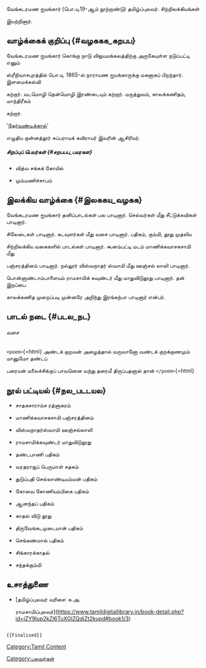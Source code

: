 வேங்கடரமண ஐயங்கார் (பொ.யு.19-ஆம் நூற்றாண்டு) தமிழ்ப்புலவர். சிற்றிலக்கியங்கள்
இயற்றினார்.

## வாழ்க்கைக் குறிப்பு {#வழககக_கறபப}

வேங்கடரமண ஐயங்கார் கொங்கு நாடு விஜயமங்கலத்திற்கு அருகேயுள்ள நடுப்பட்டி எனும்
ஸ்ரீநிவாசபுரத்தில் பொ.யு. 1865-ல் நாராயண ஐயங்காருக்கு மகனாகப் பிறந்தார். இளமைக்கல்வி
கற்றார். வடமொழி தென்மொழி இரண்டையும் கற்றார். மருத்துவம், காலக்கணிதம், மாந்திரீகம்
கற்றார்.
\'[தேர்வண்டிக்கால்](திருப்பதி_வெங்கடேஸ்வரர்_தேர்வண்டிக்கால்_சரித்திரம் "wikilink")\'
எழுதிய குன்னத்தூர் சுப்பராயக் கவிராயர் இவரின் ஆசிரியர்.

##### சிறப்புப் பெயர்கள் {#சறபபப_பயரகள}

-   வித்வ சங்கக் கோயில்
-   மும்மணிச்சாபம்

## இலக்கிய வாழ்க்கை {#இலககய_வழகக}

வேங்கடரமண ஐயங்கார் தனிப்பாடல்கள் பல பாடினார். செல்வர்கள் மீது சீட்டுக்கவிகள் பாடினார்.
சிலேடைகள் பாடினார். கடவுளர்கள் மீது வசை பாடினார். பதிகம், கும்மி, தூது முதலிய
சிற்றிலக்கிய வகைகளில் பாடல்கள் பாடினார். கூனம்பட்டி மடம் மாணிக்கவாசகசாமி மீது
பஞ்சரத்தினம் பாடினார். நல்லூர் விஸ்வநாதர் ஸ்வாமி மீது ஊஞ்சல் லாலி பாடினார்.
பொன்னாண்டாம்பாளையம் ராமசாமிக் கவுண்டர் மீது மாதுவிடுதூது பாடினார். தன் இறப்பை
காலக்கணித முறைப்படி முன்னரே அறிந்து இரங்கற்பா பாடினார் என்பர்.

## பாடல் நடை {#படல_நட}

###### வசை

`<poem>`{=html} அண்டக் குறவன் அழைத்தால் வருவானோ வண்டக் குறக்குணமும் மானுமோ தண்டப்
பரையன் மலைச்சிக்குப் பாவனென வந்து தரைமீ திருப்பதனால் தான் `</poem>`{=html}

## நூல் பட்டியல் {#நல_படடயல}

-   சாதகசாராம்ச ரத்னாகரம்
-   மாணிக்கவாசகசாமி பஞ்சரத்தினம்
-   விஸ்வநாதர்ஸ்வாமி ஊஞ்சல்லாலி
-   ராமசாமிக்கவுண்டர் மாதுவிடுதூது
-   தண்டபாணி பதிகம்
-   வரதராஜப் பெருமாள் சதகம்
-   துடுப்பதி செல்லாண்டியம்மன் பதிகம்
-   கோவை கோணியம்பிகை பதிகம்
-   ஆனந்தப் பதிகம்
-   காதல் விடு தூது
-   திருவேங்கடமுடையான் பதிகம்
-   செங்கண்மால் பதிகம்
-   சிங்காரக்காதல்
-   சந்தக்கும்மி

## உசாத்துணை

-   [தமிழ்ப்புலவர் வரிசை: சு.அ.
    ராமசாமிப்புலவர்](https://www.tamildigitallibrary.in/book-detail.php?id=jZY9lup2kZl6TuXGlZQdjZt2kupd#book1/3)

```{=mediawiki}
{{Finalised}}
```
[Category:Tamil Content](Category:Tamil_Content "wikilink")
[Category:புலவர்கள்](Category:புலவர்கள் "wikilink")
